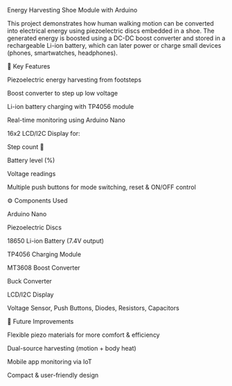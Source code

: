 Energy Harvesting Shoe Module with Arduino

This project demonstrates how human walking motion can be converted into electrical energy using piezoelectric discs embedded in a shoe. The generated energy is boosted using a DC-DC boost converter and stored in a rechargeable Li-ion battery, which can later power or charge small devices (phones, smartwatches, headphones).

🔋 Key Features

Piezoelectric energy harvesting from footsteps

Boost converter to step up low voltage

Li-ion battery charging with TP4056 module

Real-time monitoring using Arduino Nano

16x2 LCD/I2C Display for:

Step count 👣

Battery level (%)

Voltage readings

Multiple push buttons for mode switching, reset & ON/OFF control

⚙️ Components Used

Arduino Nano

Piezoelectric Discs

18650 Li-ion Battery (7.4V output)

TP4056 Charging Module

MT3608 Boost Converter

Buck Converter

LCD/I2C Display

Voltage Sensor, Push Buttons, Diodes, Resistors, Capacitors

🚀 Future Improvements

Flexible piezo materials for more comfort & efficiency

Dual-source harvesting (motion + body heat)


Mobile app monitoring via IoT

Compact & user-friendly design
